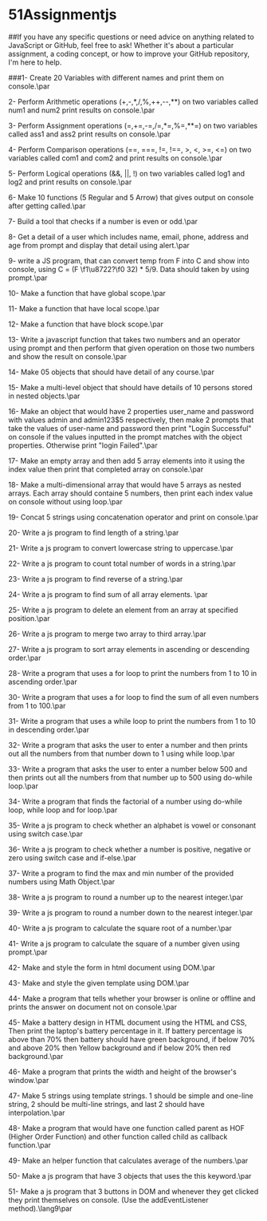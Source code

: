 # 51Assignmentjs
##If you have any specific questions or need advice on anything related to JavaScript or GitHub, feel free to ask! Whether it's about a particular assignment, a coding concept, or how to improve your GitHub repository, I'm here to help.

###1- Create 20 Variables with different names and print them on console.\par

2- Perform Arithmetic operations (+,-,*,/,%,++,--,**) on two variables called num1 and num2 print results on console.\par

3- Perform Assignment operations (=,+=,-=,/=,*=,%=,**=) on two variables called ass1 and ass2 print results on console.\par

4- Perform Comparison operations (==, ===, !=, !==, >, <, >=, <=) on two variables called com1 and com2 and print results on console.\par

5- Perform Logical operations (&&, ||, !) on two variables called log1 and log2 and print results on console.\par

6- Make 10 functions (5 Regular and 5 Arrow) that gives output on console after getting called.\par

7- Build a tool that checks if a number is even or odd.\par

8- Get a detail of a user which includes name, email, phone, address and age from prompt and display that detail using alert.\par

9- write a JS program, that can convert temp from F into C and show into console, using C = (F \f1\u8722?\f0  32) * 5/9. Data should taken by using prompt.\par

10- Make a function that have global scope.\par

11- Make a function that have local scope.\par

12- Make a function that have block scope.\par

13- Write a javascript function that takes two numbers and an operator using prompt and then perform that given operation on those two numbers and show the result on console.\par

14- Make 05 objects that should have detail of any course.\par

15- Make a multi-level object that should have details of 10 persons stored in nested objects.\par

16- Make an object that would have 2 properties user_name and password with values admin and admin123$5 respectively, then make 2 prompts that take the values of user-name and password then print "Login Successful" on console if the 
values inputted in the prompt matches with the object properties. Otherwise print "login Failed".\par

17- Make an empty array and then add 5 array elements into it using the index value then print that completed array on console.\par

18- Make a multi-dimensional array that would have 5 arrays as nested arrays. Each array should containe 5 numbers, then print each index value on console without using loop.\par

19- Concat 5 strings using concatenation operator and print on console.\par

20- Write a js program to find length of a string.\par

21- Write a js program to convert lowercase string to uppercase.\par

22- Write a js program to count total number of words in a string.\par

23- Write a js program to find reverse of a string.\par

24- Write a js program to find sum of all array elements. \par

25- Write a js program to delete an element from an array at specified position.\par

26- Write a js program to merge two array to third array.\par

27- Write a js program to sort array elements in ascending or descending order.\par

28- Write a program that uses a for loop to print the numbers from 1 to 10 in ascending order.\par

30- Write a program that uses a for loop to find the sum of all even numbers from 1 to 100.\par

31- Write a program that uses a while loop to print the numbers from 1 to 10 in descending order.\par

32- Write a program that asks the user to enter a number and then prints out all the numbers from that number down to 1 using while loop.\par

33- Write a program that asks the user to enter a number below 500 and then prints out all the numbers from that number up to 500 using do-while loop.\par

34- Write a program that finds the factorial of a number using do-while loop, while loop and for loop.\par

35- Write a js program to check whether an alphabet is vowel or consonant using switch case.\par

36- Write a js program to check whether a number is positive, negative or zero using switch case and if-else.\par

37- Write a program to find the max and min number of the provided numbers using Math Object.\par

38- Write a js program to round a number up to the nearest integer.\par

39- Write a js program to round a number down to the nearest integer.\par

40- Write a js program to calculate the square root of a number.\par

41- Write a js program to calculate the square of a number given using prompt.\par

42- Make and style the form in html document using DOM.\par

43- Make and style the given template using DOM.\par

44- Make a program that tells whether your browser is online or offline and prints the answer on document not on console.\par

45- Make a battery design in HTML document using the HTML and CSS, Then print the laptop's battery percentage in it. If battery percentage is above than 70% then battery should have green background, if below 70% and above 20% then 
Yellow background and if below 20% then red background.\par

46- Make a program that prints the width and height of the browser's window.\par

47- Make 5 strings using template strings. 1 should be simple and one-line string, 2 should be multi-line strings, and last 2 should have interpolation.\par

48- Make a program that would have one function called parent as HOF (Higher Order Function) and other function called child as callback function.\par

49- Make an helper function that calculates average of the numbers.\par

50- Make a js program that have 3 objects that uses the this keyword.\par

51- Make a js program that 3 buttons in DOM and whenever they get clicked they print themselves on console. (Use the addEventListener method).\lang9\par


#

